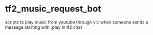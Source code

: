 # tf2_music_request_bot
scripts to play music from youtube through vlc when someone sends a message starting with ;play in tf2 chat
